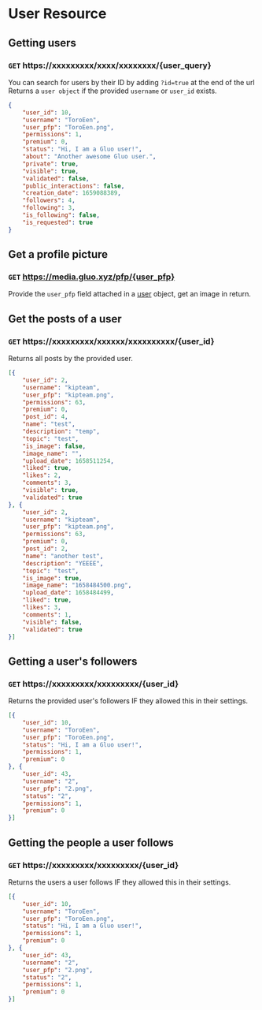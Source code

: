 # User Resource
## Getting users 
### `GET` https://xxxxxxxxx/xxxx/xxxxxxxx/{user_query}
You can search for users by their ID by adding `?id=true` at the end of the url
Returns a `user object` if the provided `username` or `user_id` exists.
```json
{
    "user_id": 10,
    "username": "ToroEen",
    "user_pfp": "ToroEen.png",
    "permissions": 1,
    "premium": 0,
    "status": "Hi, I am a Gluo user!",
    "about": "Another awesome Gluo user.",
    "private": true,
    "visible": true,
    "validated": false,
    "public_interactions": false,
    "creation_date": 1659088389,
    "followers": 4,
    "following": 3,
    "is_following": false,
    "is_requested": true
}
```

## Get a profile picture
### `GET` https://media.gluo.xyz/pfp/{user_pfp}
Provide the `user_pfp` field attached in a [user](/docs/core/objects.md) object, get an image in return.

## Get the posts of a user
### `GET` https://xxxxxxxxx/xxxxxx/xxxxxxxxxx/{user_id}
Returns all posts by the provided user.
```json
[{
    "user_id": 2,
    "username": "kipteam",
    "user_pfp": "kipteam.png",
    "permissions": 63,
    "premium": 0,
    "post_id": 4,
    "name": "test",
    "description": "temp",
    "topic": "test",
    "is_image": false,
    "image_name": "",
    "upload_date": 1658511254,
    "liked": true,
    "likes": 2,
    "comments": 3,
    "visible": true,
    "validated": true
}, {
    "user_id": 2,
    "username": "kipteam",
    "user_pfp": "kipteam.png",
    "permissions": 63,
    "premium": 0,
    "post_id": 2,
    "name": "another test",
    "description": "YEEEE",
    "topic": "test",
    "is_image": true,
    "image_name": "1658484500.png",
    "upload_date": 1658484499,
    "liked": true,
    "likes": 3,
    "comments": 1,
    "visible": false,
    "validated": true
}]
```

## Getting a user's followers
### `GET` https://xxxxxxxxx/xxxxxxxxx/{user_id}
Returns the provided user's followers IF they allowed this in their settings.
```json
[{
    "user_id": 10,
    "username": "ToroEen",
    "user_pfp": "ToroEen.png",
    "status": "Hi, I am a Gluo user!",
    "permissions": 1,
    "premium": 0
}, {
    "user_id": 43,
    "username": "2",
    "user_pfp": "2.png",
    "status": "2",
    "permissions": 1,
    "premium": 0
}]
```

## Getting the people a user follows
### `GET` https://xxxxxxxxx/xxxxxxxxx/{user_id}
Returns the users a user follows IF they allowed this in their settings.
```json
[{
    "user_id": 10,
    "username": "ToroEen",
    "user_pfp": "ToroEen.png",
    "status": "Hi, I am a Gluo user!",
    "permissions": 1,
    "premium": 0
}, {
    "user_id": 43,
    "username": "2",
    "user_pfp": "2.png",
    "status": "2",
    "permissions": 1,
    "premium": 0
}]
```